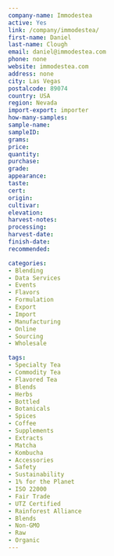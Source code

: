 ```yaml
---
company-name: Immodestea
active: Yes
link: /company/immodestea/
first-name: Daniel
last-name: Clough
email: daniel@immodestea.com
phone: none
website: immodestea.com
address: none
city: Las Vegas
postalcode: 89074
country: USA
region: Nevada
import-export: importer
how-many-samples:
sample-name:
sampleID:
grams:
price:
quantity:
purchase:
grade:
appearance:
taste:
cert:
origin:
cultivar:
elevation:
harvest-notes:
processing:
harvest-date:
finish-date:
recommended:

categories:
- Blending
- Data Services
- Events
- Flavors
- Formulation
- Export
- Import
- Manufacturing
- Online
- Sourcing
- Wholesale

tags:
- Specialty Tea
- Commodity Tea
- Flavored Tea
- Blends
- Herbs
- Bottled
- Botanicals
- Spices
- Coffee
- Supplements
- Extracts
- Matcha
- Kombucha        
- Accessories
- Safety
- Sustainability
- 1% for the Planet
- ISO 22000
- Fair Trade
- UTZ Certified
- Rainforest Alliance
- Blends
- Non-GMO
- Raw
- Organic
---
```

